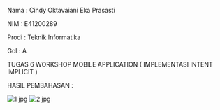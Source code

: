 Nama  : Cindy Oktavaiani Eka Prasasti

NIM   : E41200289

Prodi : Teknik Informatika

Gol   : A

TUGAS 6 WORKSHOP MOBILE APPLICATION ( IMPLEMENTASI INTENT IMPLICIT )

HASIL PEMBAHASAN  :

![1 jpg](https://user-images.githubusercontent.com/80673338/137434689-339aa9a3-8386-4d2a-9630-eef8cc040a45.jpg)
![2 jpg](https://user-images.githubusercontent.com/80673338/137434708-3eca2a73-9858-494c-a907-8c2256a8a31e.jpg)

